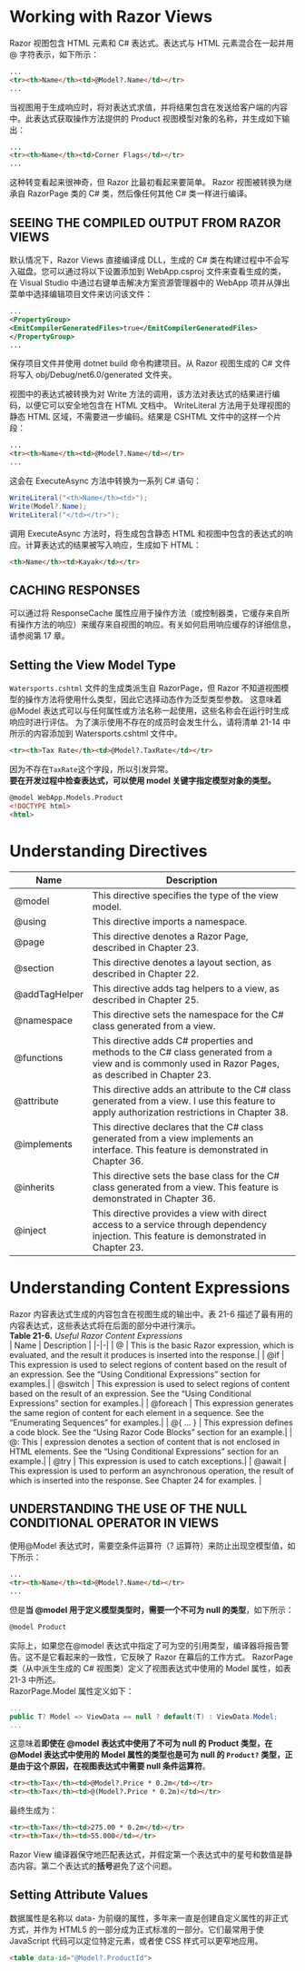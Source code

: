# Working with Razor Views

Razor 视图包含 HTML 元素和 C# 表达式。表达式与 HTML 元素混合在一起并用 @ 字符表示，如下所示：
```html
...
<tr><th>Name</th><td>@Model?.Name</td></tr>
...
```
当视图用于生成响应时，将对表达式求值，并将结果包含在发送给客户端的内容中。此表达式获取操作方法提供的 Product 视图模型对象的名称，并生成如下输出：
```html
...
<tr><th>Name</th><td>Corner Flags</td></tr>
...
```
这种转变看起来很神奇，但 Razor 比最初看起来要简单。 Razor 视图被转换为继承自 RazorPage 类的 C# 类，然后像任何其他 C# 类一样进行编译。

## SEEING THE COMPILED OUTPUT FROM RAZOR VIEWS
默认情况下，Razor Views 直接编译成 DLL，生成的 C# 类在构建过程中不会写入磁盘。您可以通过将以下设置添加到 WebApp.csproj 文件来查看生成的类，
在 Visual Studio 中通过右键单击解决方案资源管理器中的 WebApp 项并从弹出菜单中选择编辑项目文件来访问该文件：
```xml
...
<PropertyGroup>
<EmitCompilerGeneratedFiles>true</EmitCompilerGeneratedFiles>
</PropertyGroup>
...
```
保存项目文件并使用 dotnet build 命令构建项目。从 Razor 视图生成的 C# 文件将写入 obj/Debug/net6.0/generated 文件夹。

视图中的表达式被转换为对 Write 方法的调用，该方法对表达式的结果进行编码，以便它可以安全地包含在 HTML 文档中。 
WriteLiteral 方法用于处理视图的静态 HTML 区域，不需要进一步编码。结果是 CSHTML 文件中的这样一个片段：
```HTML
...
<tr><th>Name</th><td>@Model?.Name</td></tr>
...
```
这会在 ExecuteAsync 方法中转换为一系列 C# 语句：
```c#
WriteLiteral("<th>Name</th><td>");
Write(Model?.Name);
WriteLiteral("</td></tr>");
```
调用 ExecuteAsync 方法时，将生成包含静态 HTML 和视图中包含的表达式的响应。计算表达式的结果被写入响应，生成如下 HTML：
```HTML
<th>Name</th><td>Kayak</td></tr>
```

## CACHING RESPONSES
可以通过将 ResponseCache 属性应用于操作方法（或控制器类，它缓存来自所有操作方法的响应）来缓存来自视图的响应。有关如何启用响应缓存的详细信息，请参阅第 17 章。

## Setting the View Model Type
`Watersports.cshtml` 文件的生成类派生自 RazorPage<T>，但 Razor 不知道视图模型的操作方法将使用什么类型，因此它选择动态作为泛型类型参数。
这意味着 @Model 表达式可以与任何属性或方法名称一起使用，这些名称会在运行时生成响应时进行评估。
为了演示使用不存在的成员时会发生什么，请将清单 21-14 中所示的内容添加到 Watersports.cshtml 文件中。
```html
<tr><th>Tax Rate</th><td>@Model?.TaxRate</td></tr>
```
因为不存在`TaxRate`这个字段，所以引发异常。  
**要在开发过程中检查表达式，可以使用 model 关键字指定模型对象的类型。**
```html
@model WebApp.Models.Product
<!DOCTYPE html>
<html>
```

# Understanding Directives
| Name | Description |
|-|-|
| @model | This directive specifies the type of the view model. |
| @using | This directive imports a namespace. |
| @page | This directive denotes a Razor Page, described in Chapter 23. |
| @section | This directive denotes a layout section, as described in Chapter 22. |
| @addTagHelper | This directive adds tag helpers to a view, as described in Chapter 25. |
| @namespace | This directive sets the namespace for the C# class generated from a view. |
| @functions | This directive adds C# properties and methods to the C# class generated from a view and is commonly used in Razor Pages, as described in Chapter 23. |
| @attribute | This directive adds an attribute to the C# class generated from a view. I use this feature to apply authorization restrictions in Chapter 38. |
| @implements | This directive declares that the C# class generated from a view implements an interface. This feature is demonstrated in Chapter 36. |
| @inherits | This directive sets the base class for the C# class generated from a view. This feature is demonstrated in Chapter 36. |
| @inject | This directive provides a view with direct access to a service through dependency injection. This feature is demonstrated in Chapter 23. |

# Understanding Content Expressions
Razor 内容表达式生成的内容包含在视图生成的输出中。表 21-6 描述了最有用的内容表达式，这些表达式将在后面的部分中进行演示。  
**Table 21-6.** *Useful Razor Content Expressions*  
| Name | Description |
|-|-|
| @<expression> | This is the basic Razor expression, which is evaluated, and the result it produces is inserted into the response.| 
| @if | This expression is used to select regions of content based on the result of an expression. See the “Using Conditional Expressions” section for examples.| 
| @switch | This expression is used to select regions of content based on the result of an expression. See the “Using Conditional Expressions” section for examples.| 
| @foreach | This expression generates the same region of content for each element in a sequence. See the “Enumerating Sequences” for  examples.| 
| @{ ... } | This expression defines a code block. See the “Using Razor Code Blocks” section for an example.| 
| @: This | expression denotes a section of content that is not enclosed in HTML elements. See the “Using Conditional Expressions” section for an example.| 
| @try | This expression is used to catch exceptions.| 
| @await | This expression is used to perform an asynchronous operation, the result of which is inserted into the response. See Chapter 24 for examples. | 

## UNDERSTANDING THE USE OF THE NULL CONDITIONAL OPERATOR IN VIEWS
使用@Model 表达式时，需要空条件运算符（? 运算符）来防止出现空模型值，如下所示：
```html
...
<tr><th>Name</th><td>@Model?.Name</td></tr>
...
```
但是**当 @model 用于定义模型类型时，需要一个不可为 null 的类型**，如下所示：
```html
@model Product
```
实际上，如果您在@model 表达式中指定了可为空的引用类型，编译器将报告警告。这不是它看起来的一致性，它反映了 Razor 在幕后的工作方式。
RazorPage<T> 类（从中派生生成的 C# 视图类）定义了视图表达式中使用的 Model 属性，如表 21-3 中所述。  
RazorPage<T>.Model 属性定义如下：
```c#
...
public T? Model => ViewData == null ? default(T) : ViewData.Model;
...
```
这意味着**即使在 @model 表达式中使用了不可为 null 的 Product 类型，在 @Model 表达式中使用的 Model 属性的类型也是可为 null 的 `Product?` 类型，正是由于这个原因，在视图表达式中需要 null 条件运算符**。

```html
<tr><th>Tax</th><td>@Model?.Price * 0.2m</td></tr>
<tr><th>Tax</th><td>@(Model?.Price * 0.2m)</td></tr>
```
最终生成为：
```html
<tr><th>Tax</th><td>275.00 * 0.2m</td></tr>
<tr><th>Tax</th><td>55.000</td></tr>
```
Razor View 编译器保守地匹配表达式，并假定第一个表达式中的星号和数值是静态内容。第二个表达式的**括号**避免了这个问题。

## Setting Attribute Values
数据属性是名称以 data- 为前缀的属性，多年来一直是创建自定义属性的非正式方式，并作为 HTML5 的一部分成为正式标准的一部分。它们最常用于使 JavaScript 代码可以定位特定元素，或者使 CSS 样式可以更窄地应用。
```html
<table data-id="@Model?.ProductId">
```
